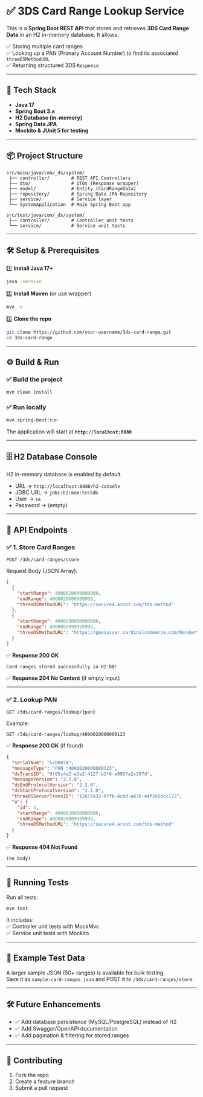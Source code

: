 
# ✅ 3DS Card Range Lookup Service  

This is a **Spring Boot REST API** that stores and retrieves **3DS Card Range Data** in an H2 in-memory database. It allows:  

✅ Storing multiple card ranges  
✅ Looking up a PAN (Primary Account Number) to find its associated `threeDSMethodURL`  
✅ Returning structured 3DS `Response`  

---

## 🚀 Tech Stack  

- **Java 17**  
- **Spring Boot 3.x**  
- **H2 Database (in-memory)**  
- **Spring Data JPA**  
- **Mockito & JUnit 5 for testing**  

---

## 📦 Project Structure  

```
src/main/java/com/_ds/system/
 ├── controller/        # REST API Controllers
 ├── dto/               # DTOs (Response wrapper)
 ├── model/             # Entity (CardRangeData)
 ├── repository/        # Spring Data JPA Repository
 ├── service/           # Service layer
 └── SystemApplication  # Main Spring Boot app

src/test/java/com/_ds/system/
 ├── controller/        # Controller unit tests
 └── service/           # Service unit tests
```

---

## 🛠️ Setup & Prerequisites  

1️⃣ **Install Java 17+**  
```bash
java -version
```

2️⃣ **Install Maven** (or use wrapper)  
```bash
mvn -v
```

3️⃣ **Clone the repo**  
```bash
git clone https://github.com/your-username/3ds-card-range.git
cd 3ds-card-range
```

---

## ⚙️ Build & Run  

### ✅ Build the project  
```bash
mvn clean install
```

### ✅ Run locally  
```bash
mvn spring-boot:run
```

The application will start at **`http://localhost:8080`**

---

## 🗄️ H2 Database Console  

H2 in-memory database is enabled by default.  

- URL → `http://localhost:8080/h2-console`  
- JDBC URL → `jdbc:h2:mem:testdb`  
- User → `sa`  
- Password → (empty)  

---

## 🔗 API Endpoints  

### ✅ 1. **Store Card Ranges**  

`POST /3ds/card-ranges/store`  

Request Body (JSON Array):  
```json
[
  {
    "startRange": 4000020000000000,
    "endRange": 4000020009999999,
    "threeDSMethodURL": "https://secure4.arcot.com/tds-method"
  },
  {
    "startRange": 4000090000000000,
    "endRange": 4000099999999999,
    "threeDSMethodURL": "https://geoissuer.cardinalcommerce.com/RenderMethodURL"
  }
]
```

✅ **Response 200 OK**  
```
Card ranges stored successfully in H2 DB!
```

✅ **Response 204 No Content** (if empty input)  

---

### ✅ 2. **Lookup PAN**  

`GET /3ds/card-ranges/lookup/{pan}`  

Example:  
```
GET /3ds/card-ranges/lookup/4000020000000123
```

✅ **Response 200 OK** (if found)  

```json
{
  "serialNum": "5780074",
  "messageType": "PAN :4000020000000123",
  "dsTransID": "9f05c4e2-e3a2-4127-b3f6-e9957a2c597d",
  "messageVersion": "2.2.0",
  "dsEndProtocolVersion": "2.2.0",
  "dsStartProtocolVersion": "2.1.0",
  "threeDSServerTransID": "12677a32-97fb-4c0d-a67b-44f2e5bcc172",
  "o": {
    "id": 1,
    "startRange": 4000020000000000,
    "endRange": 4000020009999999,
    "threeDSMethodURL": "https://secure4.arcot.com/tds-method"
  }
}
```

✅ **Response 404 Not Found**  
```
(no body)
```

---

## 🧪 Running Tests  

Run all tests:  

```bash
mvn test
```

It includes:  
✅ Controller unit tests with MockMvc  
✅ Service unit tests with Mockito  

---

## 📝 Example Test Data  

A larger sample JSON (50+ ranges) is available for bulk testing.  
Save it as `sample-card-ranges.json` and POST it to `/3ds/card-ranges/store`.  

---

## 🛠️ Future Enhancements  

- ✅ Add database persistence (MySQL/PostgreSQL) instead of H2  
- ✅ Add Swagger/OpenAPI documentation  
- ✅ Add pagination & filtering for stored ranges  

---

## 🤝 Contributing  

1. Fork the repo  
2. Create a feature branch  
3. Submit a pull request  

